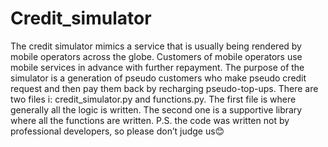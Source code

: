 # Credit_simulator
The credit simulator mimics a service that is usually being rendered by mobile operators across the globe. Customers of mobile operators use  mobile services in advance with further repayment. The purpose of the simulator is a generation of pseudo customers who make pseudo credit request and then pay them back by recharging pseudo-top-ups.
There are two files i: credit_simulator.py and functions.py. The first file is where generally all the logic is written. The second one is a supportive library where all the functions are written. P.S. the code was written not by professional developers, so please don’t judge us😊
